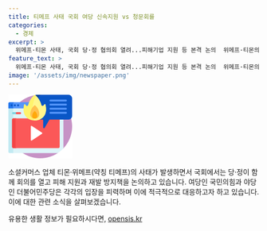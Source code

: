 ```yaml
---
title: 티메프 사태 국회 여당 신속지원 vs 청문회를
categories:
  - 경제
excerpt: >
  위메프·티몬 사태, 국회 당·정 협의회 열려...피해기업 지원 등 본격 논의  위메프·티몬의 판매대금 미정산으로 인한 사태에 대한 국회의 대응이 본격화되고 있다. 국민의힘과 더불어민주당은 당정협의회를 열어 피해기업에 대한 신속한 지원을 촉구하고 있으며, 온라인 플랫폼 기업에 대한 제도 개선을 요구하고 있다. 정부는 2000억원 규모의 긴급경영안정자금과 3000억원 규모 금융지원을 공급하는 등 긴급 대책을 발표했고, 피해자들은 미정산 금액을 대출 받을 수 있는 조치 등을 요구하고 있다. 민주당은 온라인플랫폼법 제정을 추진하고 있다. 이에 대해 국민은 관심을 갖고 있다.
feature_text: >
  위메프·티몬 사태, 국회 당·정 협의회 열려...피해기업 지원 등 본격 논의  위메프·티몬의 판매대금 미정산으로 인한 사태에 대한 국회의 대응이 본격화되고 있다. 국민의힘과 더불어민주당은 당정협의회를 열어 피해기업에 대한 신속한 지원을 촉구하고 있으며, 온라인 플랫폼 기업에 대한 제도 개선을 요구하고 있다. 정부는 2000억원 규모의 긴급경영안정자금과 3000억원 규모 금융지원을 공급하는 등 긴급 대책을 발표했고, 피해자들은 미정산 금액을 대출 받을 수 있는 조치 등을 요구하고 있다. 민주당은 온라인플랫폼법 제정을 추진하고 있다. 이에 대해 국민은 관심을 갖고 있다.
image: '/assets/img/newspaper.png'
---
```


<p><img src="/assets/img/news.png" alt="rentncar 속보" /></p>

<p>소셜커머스 업체 티몬·위메프(약칭 티메프)의 사태가 발생하면서 국회에서는 당·정이 함께 회의를 열고 피해 지원과 재발 방지책을 논의하고 있습니다. 여당인 국민의힘과 야당인 더불어민주당은 각각의 입장을 피력하며 이에 적극적으로 대응하고자 하고 있습니다. 이에 대한 관련 소식을 살펴보겠습니다.</p>
유용한 생활 정보가 필요하시다면, <a href="https://opensis.kr" rel="dofollow">opensis.kr</a>


